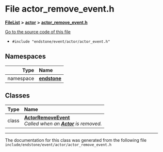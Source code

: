 

# File actor\_remove\_event.h



[**FileList**](files.md) **>** [**actor**](dir_621c26b5fd4198aba66e7e31570ce44a.md) **>** [**actor\_remove\_event.h**](actor__remove__event_8h.md)

[Go to the source code of this file](actor__remove__event_8h_source.md)



* `#include "endstone/event/actor/actor_event.h"`













## Namespaces

| Type | Name |
| ---: | :--- |
| namespace | [**endstone**](namespaceendstone.md) <br> |


## Classes

| Type | Name |
| ---: | :--- |
| class | [**ActorRemoveEvent**](classendstone_1_1ActorRemoveEvent.md) <br>_Called when an_ [_**Actor**_](classendstone_1_1Actor.md) _is removed._ |



















































------------------------------
The documentation for this class was generated from the following file `include/endstone/event/actor/actor_remove_event.h`

